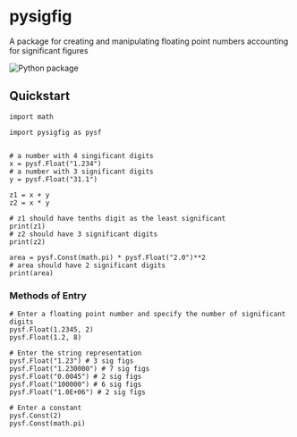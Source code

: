 # pysigfig
A package for creating and manipulating floating point numbers accounting for significant figures

![Python package](https://github.com/bertcarnell/pysigfig/workflows/Python%20package/badge.svg)

## Quickstart

```{python}
import math

import pysigfig as pysf


# a number with 4 singificant digits
x = pysf.Float("1.234")
# a number with 3 significant digits
y = pysf.Float("31.1")

z1 = x + y
z2 = x * y

# z1 should have tenths digit as the least significant
print(z1)
# z2 should have 3 significant digits
print(z2)

area = pysf.Const(math.pi) * pysf.Float("2.0")**2
# area should have 2 significant digits
print(area)
```

### Methods of Entry

```{python}
# Enter a floating point number and specify the number of significant digits
pysf.Float(1.2345, 2)
pysf.Float(1.2, 8)

# Enter the string representation
pysf.Float("1.23") # 3 sig figs
pysf.Float("1.230000") # 7 sig figs
pysf.Float("0.0045") # 2 sig figs
pysf.Float("100000") # 6 sig figs
pysf.Float("1.0E+06") # 2 sig figs

# Enter a constant
pysf.Const(2)
pysf.Const(math.pi)
```
